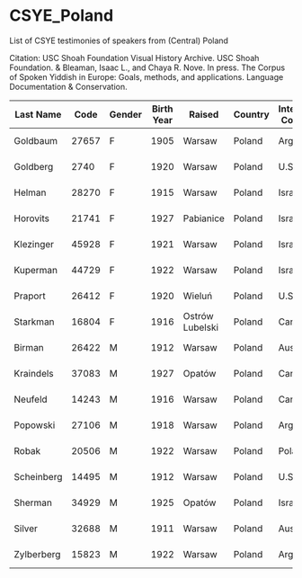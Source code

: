 # CSYE_Poland
List of CSYE testimonies of speakers from (Central) Poland

Citation: 
USC Shoah Foundation Visual History Archive. USC Shoah Foundation. 
&
Bleaman, Isaac L., and Chaya R. Nove. In press. The Corpus of Spoken Yiddish in Europe: Goals, methods, and applications. Language Documentation & Conservation.



| Last Name    | Code  | Gender | Birth Year | Raised              | Country      | Interview Country | Interview Year | Files                                   |
|--------------|-------|--------|------------|---------------------|--------------|-------------------|----------------|-----------------------------------------|
| Goldbaum     | 27657 | F      | 1905       | Warsaw              | Poland       | Argentina         | 1997           | Mala_Goldbaum_Tape1<br>Mala_Goldbaum_Tape2     |
| Goldberg     | 2740  | F      | 1920       | Warsaw              | Poland       | U.S.A.            | 1995           | Rachel_Goldberg_Tape1<br>Rachel_Goldberg_Tape2     |
| Helman       | 28270 | F      | 1915       | Warsaw              | Poland       | Israel            | 1997           | Ruth_Helman_Tape1<br>Ruth_Helman_Tape2         |
| Horovits     | 21741 | F      | 1927       | Pabianice           | Poland       | Israel            | 1996           | Nadya_Horovits_Tape1<br>Nadya_Horovits_Tape2     |
| Klezinger    | 45928 | F      | 1921       | Warsaw              | Poland       | Israel            | 1998           | Masha_Klezinger_Tape1<br>Masha_Klezinger_Tape2   |
| Kuperman     | 44729 | F      | 1922       | Warsaw              | Poland       | Israel            | 1998           | Hana_Kuperman_Tape1<br>Hana_Kuperman_Tape2     |
| Praport      | 26412 | F      | 1920       | Wieluń              | Poland       | U.S.A.            | 1997           | Lola_Praport_Tape1<br>Lola_Praport_Tape2       |
| Starkman     | 16804 | F      | 1916       | Ostrów Lubelski     | Poland       | Canada            | 1996           | Sara_Starkman_Tape1<br>Sara_Starkman_Tape2     |
| Birman       | 26422 | M      | 1912       | Warsaw              | Poland       | Australia         | 1997           | Szlama__Birman_Tape1<br>Szlama__Birman_Tape2         |
| Kraindels    | 37083 | M      | 1927       | Opatów              | Poland       | Canada            | 1997           | Pinek_Kraindels_Tape1<br>Pinek_Kraindels_Tape2   |
| Neufeld      | 14243 | M      | 1916       | Warsaw              | Poland       | Canada            | 1996           | Zigmund_Neufeld_Tape1<br>Zigmund_Neufeld_Tape2       |
| Popowski     | 27106 | M      | 1918       | Warsaw              | Poland       | Argentina         | 1997           | Marek_Popowski_Tape1<br>Marek_Popowski_Tape2 |
| Robak        | 20506 | M      | 1922       | Warsaw              | Poland       | Poland            | 1996           | Henryk_Robak_Tape1<br>Henryk_Robak_Tape2 |
| Scheinberg   | 14495 | M      | 1912       | Warsaw              | Poland       | U.S.A.            | 1996           | Wolf_Scheinberg_Tape1<br>Wolf_Scheinberg_Tape2 |
| Sherman      | 34929 | M      | 1925       | Opatów              | Poland       | Israel            | 1997           | Avraham_Sherman_Tape1<br>Avraham_Sherman_Tape2 |
| Silver       | 32688 | M      | 1911       | Warsaw              | Poland       | Australia         | 1997           | Samuel_Silver_Tape1<br>Samuel_Silver_Tape2 |
| Zylberberg   | 15823 | M      | 1922       | Warsaw              | Poland       | Argentina         | 1996           | Fajwel_Zylberberg_Tape1<br>Fajwel_Zylberberg_Tape2 |
